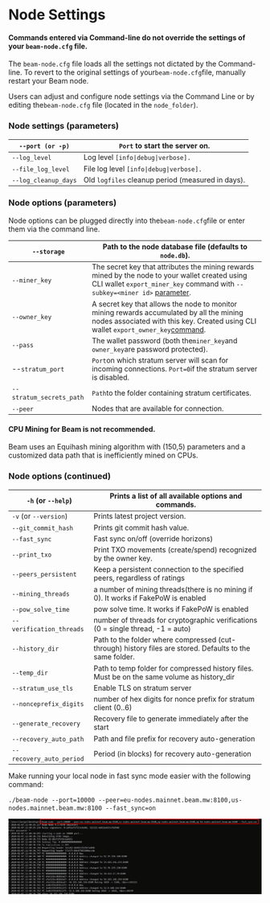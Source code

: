 # Node Settings


#### Commands entered via Command-line do not override the settings of your `beam-node.cfg` file.

The `beam-node.cfg` file loads all the settings not dictated by the Command-line. To revert to the original settings of your`beam-node.cfg`file, manually restart your Beam node.


Users can adjust and configure node settings via the Command Line or by editing the`beam-node.cfg` file (located in the `node_folder`).

### Node settings (parameters)

| `--port (or -p)`     | `Port` to start the server on.                    |
| -------------------- | ------------------------------------------------- |
| `--log_level`        | Log level `[info\|debug\|verbose].`               |
| `--file_log_level`   | File log level `[info\|debug\|verbose].`          |
| `--log_cleanup_days` | Old `logfiles` cleanup period (measured in days). |

### Node options (parameters)

Node options can be plugged directly into the`beam-node.cfg`file or enter them via the command line.

| `--storage`              | Path to the node database file (defaults to `node.db`).                                                                                                                                                                                  |
| ------------------------ | ---------------------------------------------------------------------------------------------------------------------------------------------------------------------------------------------------------------------------------------- |
| `--miner_key`            | The secret key that attributes the mining rewards mined by the node to your wallet created using CLI wallet `export_miner_key` command with `--subkey=<miner id>` [parameter](https://beamx.gitbook.io/cli-guide/#exporting-miner-key).  |
| `--owner_key`            | A secret key that allows the node to monitor mining rewards accumulated by all the mining nodes associated with this key. Created using CLI wallet `export_owner_key`[command](https://beamx.gitbook.io/cli-guide/#exporting-owner-key). |
| `--pass`                 | The wallet password (both the`miner_key`and `owner_key`are password protected).                                                                                                                                                          |
| --`stratum_port`         | `Port`on which stratum server will scan for incoming connections. `Port=0`if the stratum server is disabled.                                                                                                                             |
| `--stratum_secrets_path` | `Path`to the folder containing stratum certificates.                                                                                                                                                                                     |
| `--peer`                 | Nodes that are available for connection.                                                                                                                                                                                                 |


#### CPU Mining for Beam is not recommended.

Beam uses an Equihash mining algorithm with (150,5) parameters and a customized data path that is inefficiently mined on CPUs.


### Node options (continued)

| `-h` (or `--help`)           | Prints a list of all available options and commands.                                                     |
| ---------------------------- | -------------------------------------------------------------------------------------------------------- |
| `-v` (or `--version`)        | Prints latest project version.                                                                           |
| `--git_commit_hash`          | Prints git commit hash value.                                                                            |
| `--fast_sync`                | Fast sync on/off (override horizons)                                                                     |
| `--print_txo`                | Print TXO movements (create/spend) recognized by the owner key.                                          |
| `--peers_persistent`         | Keep a persistent connection to the specified peers, regardless of ratings                               |
| `--mining_threads`           | a number of mining threads(there is no mining if 0). It works if FakePoW is enabled                      |
| `--pow_solve_time`           | pow solve time. It works if FakePoW is enabled                                                           |
| `--verification_threads`     | number of threads for cryptographic verifications (0 = single thread, -1 = auto)                         |
| `--history_dir`              | Path to the folder where compressed (cut-through) history files are stored. Defaults to the same folder. |
| `--temp_dir`                 | Path to temp folder for compressed history files. Must be on the same volume as history\_dir             |
| `--stratum_use_tls`          | Enable TLS on stratum server                                                                             |
| `--nonceprefix_digits`       | number of hex digits for nonce prefix for stratum client (0..6)                                          |
| `--generate_recovery`        | Recovery file to generate immediately after the start                                                    |
| `--recovery_auto_path`       | Path and file prefix for recovery auto-generation                                                        |
| `--recovery_auto_period`     | Period (in blocks) for recovery auto-generation                                                          |

Make running your local node in fast sync mode easier with the following command:

```
./beam-node --port=10000 --peer=eu-nodes.mainnet.beam.mw:8100,us-nodes.mainnet.beam.mw:8100 --fast_sync=on
```

![](<.gitbook/assets/image (2).png>)
